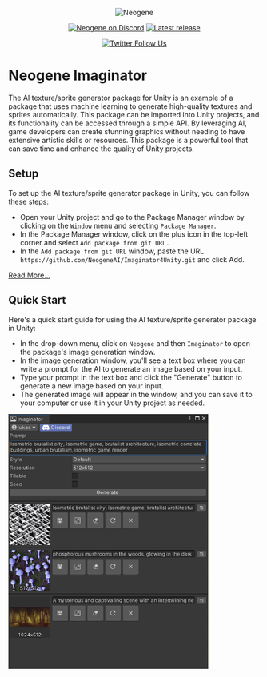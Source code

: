 <p align="center">
    <img src="Documentation~/images/header.png" alt="Neogene">
</p>

<p align="center">
    <a href="https://discord.gg/jXC7Xyah96">
        <img src="https://img.shields.io/discord/599321316377624601.svg?logo=discord&logoColor=FFFFFF&label=Discord&labelColor=6A7EC2&color=7389D8" alt="Neogene on Discord"></a>
    <a href="https://github.com/NeogeneAI/Imaginator4Unity.git/releases">
        <img src="https://img.shields.io/github/release/lukaschod/NeogeneUnityPackage.svg" alt="Latest release"></a>
</p>

<p align="center">
    <a href="https://twitter.com/intent/follow?original_referer=https%3A%2F%2Fgithub.com%2Fsschmid%2FEntitas&screen_name=NeogeneAI&tw_p=followbutton">
        <img src="https://img.shields.io/twitter/follow/NeogeneAI" alt="Twitter Follow Us"></a>
</p>


# Neogene Imaginator
The AI texture/sprite generator package for Unity is an example of a package that uses machine learning to generate high-quality textures and sprites automatically. This package can be imported into Unity projects, and its functionality can be accessed through a simple API. By leveraging AI, game developers can create stunning graphics without needing to have extensive artistic skills or resources. This package is a powerful tool that can save time and enhance the quality of Unity projects.

## Setup
To set up the AI texture/sprite generator package in Unity, you can follow these steps:
- Open your Unity project and go to the Package Manager window by clicking on the `Window` menu and selecting `Package Manager`.
- In the Package Manager window, click on the plus icon in the top-left corner and select `Add package from git URL.`
- In the `Add package from git URL` window, paste the URL `https://github.com/NeogeneAI/Imaginator4Unity.git` and click Add.

[Read More...](https://docs.unity3d.com/Manual/upm-ui-giturl.html)

## Quick Start
Here's a quick start guide for using the AI texture/sprite generator package in Unity:
- In the drop-down menu, click on `Neogene` and then `Imaginator` to open the package's image generation window.
- In the image generation window, you'll see a text box where you can write a prompt for the AI to generate an image based on your input.
- Type your prompt in the text box and click the "Generate" button to generate a new image based on your input.
- The generated image will appear in the window, and you can save it to your computer or use it in your Unity project as needed.

<img src="Documentation~/images/window.png" width=400>
